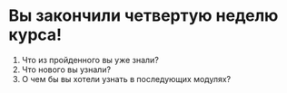 <h1>Вы закончили четвертую неделю курса!</h1>

<ol>
	<li>Что из пройденного вы уже знали?</li>
	<li>Что нового вы узнали?</li>
	<li>О чем бы вы хотели узнать в последующих модулях?</li>
</ol>
